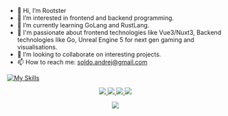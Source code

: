 - 🐓 Hi, I’m Rootster
- 👀 I’m interested in frontend and backend programming.
- 🌱 I’m currently learning GoLang and RustLang.
- 🤹 I'm passionate about frontend technologies like Vue3/Nuxt3, Backend technologies like Go, Unreal Engine 5 for next gen gaming and visualisations.
- 💞️ I’m looking to collaborate on interesting projects.
- 📫 How to reach me: soldo.andrej@gmail.com


[![My Skills](https://skillicons.dev/icons?i=linux,go,docker,rust,html,css,js,ts,wasm,tailwindcss,vite,vue,nuxt,postgres,mongodb,graphql,vim,neovim,git,github,gitlab,blender,threejs,unreal)](https://skillicons.dev)

<p align="center">
  <a href="https://github.com/ASoldo">
    <img src="http://github-profile-summary-cards.vercel.app/api/cards/profile-details?username=ASoldo&theme=transparent" />
  </a>
  <a href="https://github.com/ASoldo">
    <img src="https://github-readme-streak-stats.herokuapp.com/?user=ASoldo&hide_border=true&card_width=338&theme=transparent" />
  </a>
  <a href="https://github.com/ASoldo">
    <img src="http://github-profile-summary-cards.vercel.app/api/cards/stats?username=ASoldo&theme=transparent" />
  </a>
  <a href="https://github.com/ASoldo">
    <img src="https://github-readme-stats.vercel.app/api/top-langs/?username=ASoldo&langs_count=10&exclude_repo=&hide=go,rust,nuxt3,vue3,arch%20linux,nvim,tailwindcss,aws&layout=default&card_width=699&hide_border=true&theme=transparent" />
  </a>
</p>

<p align="center">
  <a href="https://github.com/ASoldo">
    <img src="https://komarev.com/ghpvc/?username=ASoldo&color=blue&style=flat)" />
  </a>
</p>

<!---
ASoldo/ASoldo is a ✨ special ✨ repository because its `README.md` (this file) appears on your GitHub profile.
You can click the Preview link to take a look at your changes.
--->
